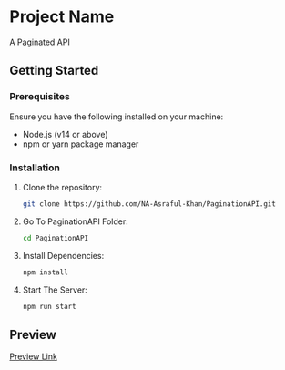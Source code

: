 # Project Name

A Paginated API

## Getting Started

### Prerequisites

Ensure you have the following installed on your machine:

- Node.js (v14 or above)
- npm or yarn package manager

### Installation

1. Clone the repository:
   ```bash
   git clone https://github.com/NA-Asraful-Khan/PaginationAPI.git
   ```
1. Go To PaginationAPI Folder:
   ```bash
   cd PaginationAPI
   ```
1. Install Dependencies:
   ```bash
   npm install
   ```
1. Start The Server:
   ```bash
   npm run start
   ```

## Preview

[Preview Link](http://localhost:3000)
